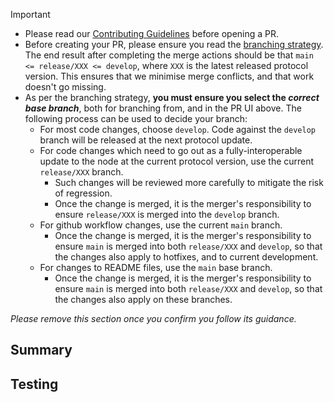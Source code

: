 > [!IMPORTANT]
>
> * Please read our [Contributing Guidelines](https://github.com/radixdlt/babylon-node/blob/main/CONTRIBUTING.md) before opening a PR.
> * Before creating your PR, please ensure you read the [branching strategy](https://github.com/radixdlt/babylon-node/blob/main/docs/branching-strategy.md). The end result after completing the merge actions should be that `main <= release/XXX <= develop`, where `XXX` is the latest released protocol version. This ensures that we minimise merge conflicts, and that work doesn't go missing.
> * As per the branching strategy, **you must ensure you select the _correct base branch_**, both for branching from, and in the PR UI above. The following process can be used to decide your branch:
>   * For most code changes, choose `develop`. Code against the `develop` branch will be released at the next protocol update. 
>   * For code changes which need to go out as a fully-interoperable update to the node at the current protocol version, use the current `release/XXX` branch.
>     * Such changes will be reviewed more carefully to mitigate the risk of regression.
>     * Once the change is merged, it is the merger's responsibility to ensure `release/XXX` is merged into the `develop` branch.
>   * For github workflow changes, use the current `main` branch.
>     * Once the change is merged, it is the merger's responsibility to ensure `main` is merged into both `release/XXX` and `develop`, so that the changes also apply to hotfixes, and to current development.
>   * For changes to README files, use the `main` base branch.
>     * Once the change is merged, it is the merger's responsibility to ensure `main` is merged into both `release/XXX` and `develop`, so that the changes also apply on these branches.
> 
> _Please remove this section once you confirm you follow its guidance._

## Summary

<!--
> [!TIP]
> 
> Start with the context of your PR. Why are you making this change? What does it address? Link back to an issue if relevant.
> 
> Then summarise the changes that were made.
> * Bullet points are fine.
> * Feel free to add additional subheadings (using ###) with more information if required.
-->

## Testing

<!--
> [!TIP]
> 
> Explain what testing / verification is done, including manual testing or automated testing.
-->
